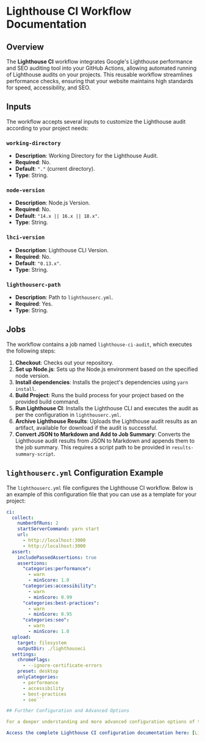 # Lighthouse CI Workflow Documentation

## Overview
The **Lighthouse CI** workflow integrates Google's Lighthouse performance and SEO auditing tool into your GitHub Actions, allowing automated running of Lighthouse audits on your projects. This reusable workflow streamlines performance checks, ensuring that your website maintains high standards for speed, accessibility, and SEO.

## Inputs
The workflow accepts several inputs to customize the Lighthouse audit according to your project needs:

### `working-directory`
- **Description**: Working Directory for the Lighthouse Audit.
- **Required**: No.
- **Default**: `"."` (current directory).
- **Type**: String.

### `node-version`
- **Description**: Node.js Version.
- **Required**: No.
- **Default**: `"14.x || 16.x || 18.x"`.
- **Type**: String.

### `lhci-version`
- **Description**: Lighthouse CLI Version.
- **Required**: No.
- **Default**: `"0.13.x"`.
- **Type**: String.

### `lighthouserc-path`
- **Description**: Path to `lighthouserc.yml`.
- **Required**: Yes.
- **Type**: String.

## Jobs
The workflow contains a job named `lighthouse-ci-audit`, which executes the following steps:

1. **Checkout**: Checks out your repository.
2. **Set up Node.js**: Sets up the Node.js environment based on the specified node version.
3. **Install dependencies**: Installs the project's dependencies using `yarn install`.
4. **Build Project**: Runs the build process for your project based on the provided build command.
5. **Run Lighthouse CI**: Installs the Lighthouse CLI and executes the audit as per the configuration in `lighthouserc.yml`.
6. **Archive Lighthouse Results**: Uploads the Lighthouse audit results as an artifact, available for download if the audit is successful.
7. **Convert JSON to Markdown and Add to Job Summary**: Converts the Lighthouse audit results from JSON to Markdown and appends them to the job summary. This requires a script path to be provided in `results-summary-script`.

## `lighthouserc.yml` Configuration Example

The `lighthouserc.yml` file configures the Lighthouse CI workflow. Below is an example of this configuration file that you can use as a template for your project:

```yaml
ci:
  collect:
    numberOfRuns: 2
    startServerCommand: yarn start
    url:
      - http://localhost:3000
      - http://localhost:3000
  assert:
    includePassedAssertions: true
    assertions:
      "categories:performance":
        - warn
        - minScore: 1.0
      "categories:accessibility":
        - warn
        - minScore: 0.99
      "categories:best-practices":
        - warn
        - minScore: 0.95
      "categories:seo":
        - warn
        - minScore: 1.0
  upload:
    target: filesystem
    outputDir: ./lighthouseci
  settings:
    chromeFlags:
      - --ignore-certificate-errors
    preset: desktop
    onlyCategories:
      - performance
      - accessibility
      - best-practices
      - seo```

## Further Configuration and Advanced Options

For a deeper understanding and more advanced configuration options of the `lighthouserc.yml` file, we recommend referring to the official Lighthouse CI documentation. This resource provides in-depth information on a wide range of settings and customization options that you can leverage to tailor the Lighthouse CI workflow to your project's specific needs.

Access the complete Lighthouse CI configuration documentation here: [Lighthouse CI Configuration](https://github.com/GoogleChrome/lighthouse-ci/blob/main/docs/configuration.md).
